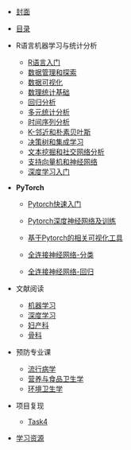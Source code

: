 * [封面](/)

* [目录](目录)


* R语言机器学习与统计分析
  * [R语言入门](02R语言机器学习与统计分析\01第一章_R语言入门/)
  * [数据管理和探索](02R语言机器学习与统计分析\02第二章_数据管理和探索/)
  * [数据可视化](02R语言机器学习与统计分析\03第三章_数据可视化/)
  * [数理统计基础](02R语言机器学习与统计分析\04第四章_数理统计基础/)
  * [回归分析](02R语言机器学习与统计分析\05第五章_回归分析/)
  * [多元统计分析](02R语言机器学习与统计分析\06第六章_多元统计分析/)
  * [时间序列分析](02R语言机器学习与统计分析\07第七章_时间序列分析/)
  * [K-邻近和朴素贝叶斯](02R语言机器学习与统计分析\08第八章_K-邻近和朴素贝叶斯/)
  * [决策树和集成学习](02R语言机器学习与统计分析\09第九章_决策树和集成学习/)
  * [文本挖掘和社交网络分析](02R语言机器学习与统计分析\10第十章_文本挖掘和社交网络分析/)
  * [支持向量机和神经网络](02R语言机器学习与统计分析\11第十一章_支持向量机和神经网络/)
  * [深度学习入门](02R语言机器学习与统计分析\12第十二章_深度学习入门/)


* **PyTorch**
  * [Pytorch快速入门](03PyTorch深度学习入门与实战\02Pytorch快速入门/)
     
  * [Pytorch深度神经网络及训练](03PyTorch深度学习入门与实战\03Pytorch深度神经网络及训练/)
    
  * [基于Pytorch的相关可视化工具](03PyTorch深度学习入门与实战\04基于Pytorch的相关可视化工具/)
    
  * [全连接神经网络-分类](03PyTorch深度学习入门与实战\05全连接神经网络_分类/)
    
  * [全连接神经网络-回归](03PyTorch深度学习入门与实战\05全连接神经网络_回归/)
    

* 文献阅读
  * [机器学习](04文献阅读\机器学习\README.md)
  * [深度学习](04\深度学习/)
  * [妇产科](04\妇产科/)
  * [骨科](04\骨科/)

* 预防专业课
  * [流行病学](05预防专业课\流行病学/)
  * [营养与食品卫生学](05预防专业课\02营养与食品卫生学/)
  * [环境卫生学](05预防专业课\03环境卫生学/)

* 项目复现
    * [Task4](06项目复现\01食物声音分类\01Task4/)
 


* [学习资源](99/README.md)



